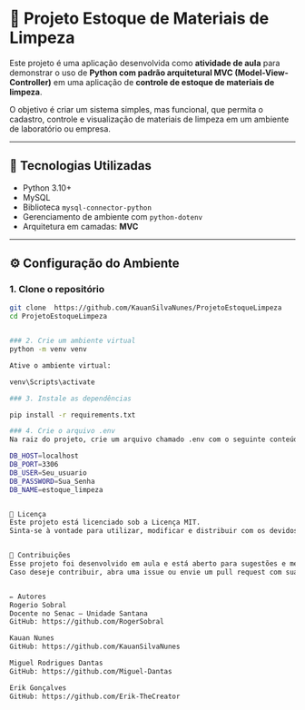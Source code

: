 # 🧼 Projeto Estoque de Materiais de Limpeza

Este projeto é uma aplicação desenvolvida como **atividade de aula** para demonstrar o uso de **Python com padrão arquitetural MVC (Model-View-Controller)** em uma aplicação de **controle de estoque de materiais de limpeza**.

O objetivo é criar um sistema simples, mas funcional, que permita o cadastro, controle e visualização de materiais de limpeza em um ambiente de laboratório ou empresa.

---

## 🧠 Tecnologias Utilizadas

- Python 3.10+
- MySQL
- Biblioteca `mysql-connector-python`
- Gerenciamento de ambiente com `python-dotenv`
- Arquitetura em camadas: **MVC**

---

## ⚙️ Configuração do Ambiente

### 1. Clone o repositório

```bash
git clone  https://github.com/KauanSilvaNunes/ProjetoEstoqueLimpeza
cd ProjetoEstoqueLimpeza


### 2. Crie um ambiente virtual
python -m venv venv

Ative o ambiente virtual:

venv\Scripts\activate

### 3. Instale as dependências

pip install -r requirements.txt

### 4. Crie o arquivo .env
Na raiz do projeto, crie um arquivo chamado .env com o seguinte conteúdo (ajuste conforme seu MySQL local/XAMPP):

DB_HOST=localhost
DB_PORT=3306
DB_USER=Seu_usuario
DB_PASSWORD=Sua_Senha
DB_NAME=estoque_limpeza


🪪 Licença
Este projeto está licenciado sob a Licença MIT.
Sinta-se à vontade para utilizar, modificar e distribuir com os devidos créditos.


🤝 Contribuições
Esse projeto foi desenvolvido em aula e está aberto para sugestões e melhorias.
Caso deseje contribuir, abra uma issue ou envie um pull request com sua proposta.


✏️ Autores
Rogerio Sobral
Docente no Senac – Unidade Santana
GitHub: https://github.com/RogerSobral

Kauan Nunes
GitHub: https://github.com/KauanSilvaNunes

Miguel Rodrigues Dantas
GitHub: https://github.com/Miguel-Dantas

Erik Gonçalves
GitHub: https://github.com/Erik-TheCreator